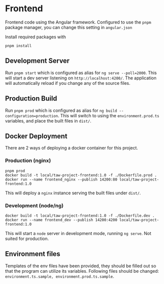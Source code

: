 # Frontend

Frontend code using the Angular framework. Configured to use the `pnpm` package manager, you can change this setting in `angular.json`

Install required packages with
```
pnpm install
```

## Development Server

Run `pnpm start` which is configured as alias for `ng serve --poll=2000`. This will start a dev server listening on `http://localhost:4200/`. The application will automatically reload if you change any of the source files.

## Production Build
Run `pnpm prod` which is configured as alias for `ng build --configuration=production`. This will switch to using the `environment.prod.ts` variables, and place the built files in `dist/`.

## Docker Deployment
There are 2 ways of deploying a docker container for this project.

### Production (nginx)
```
pnpm prod
docker build -t local/taw-project-frontend:1.0 -f ./Dockerfile.prod .
docker run --name frontend_nginx --publish 14200:80 local/taw-project-frontend:1.0
```

This will deploy a `nginx` instance serving the built files under `dist/`.

### Development (node/ng)
```
docker build -t local/taw-project-frontend:1.0 -f ./Dockerfile.dev .
docker run --name frontend_dev --publish 14200:4200 local/taw-project-frontend:1.0
```

This will start a `node` server in development mode, running `ng serve`. Not suited for production.

## Environment files
Templates of the env files have been provided, they should be filled out so that the program can utilize its variables.
Following files should be changed: `environment.ts.sample, environment.prod.ts.sample`.

